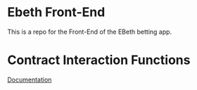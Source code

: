 # Ebeth Front-End
This is a repo for the Front-End of the EBeth betting app.

# Contract Interaction Functions
[Documentation](./src/ethereum/) 

